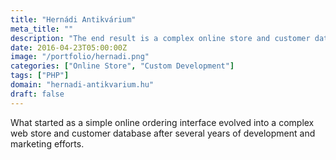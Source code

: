 ```yaml
---
title: "Hernádi Antikvárium"
meta_title: ""
description: "The end result is a complex online store and customer database"
date: 2016-04-23T05:00:00Z
image: "/portfolio/hernadi.png"
categories: ["Online Store", "Custom Development"]
tags: ["PHP"]
domain: "hernadi-antikvarium.hu"
draft: false
---
```


What started as a simple online ordering interface evolved into a complex web store and customer database after several years of development and marketing efforts.
